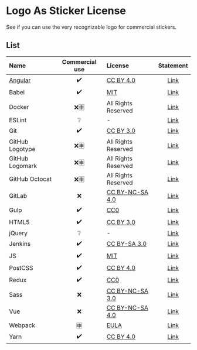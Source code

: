 # Logo As Sticker License
See if you can use the very recognizable logo for commercial stickers.

## List

| Name | Commercial use | License | Statement |
|:-----|:--------------:|:--------|:---------:|
| [Angular](https://angular.io/assets/images/logos/angular/angular.svg) | ✔️ | [CC BY 4.0](https://creativecommons.org/licenses/by/4.0/) | [Link](https://angular.io/presskit) |
| Babel | ✔️ | [MIT](https://github.com/babel/logo/blob/master/LICENSE) | [Link](https://github.com/babel/logo) |
| Docker |❌🈸 | All Rights Reserved | [Link](https://www.docker.com/legal/trademark-guidelines) |
| ESLint | ❔ | - | [Link](https://js.foundation/about/governance/trademark-policy) |
| Git | ✔️ | [CC BY 3.0](https://creativecommons.org/licenses/by/3.0/) | [Link](https://git-scm.com/downloads/logos) |
| GitHub Logotype | ❌🈸 | All Rights Reserved | [Link](https://github.com/logos) |
| GitHub Logomark | ❌🈸 | All Rights Reserved | [Link](https://github.com/logos) |
| GitHub Octocat | ❌🈸 | All Rights Reserved | [Link](https://github.com/logos) |
| GitLab | ❌ | [CC BY-NC-SA 4.0](https://creativecommons.org/licenses/by-nc-sa/4.0/) | [Link](https://gitlab.com/gitlab-com/gitlab-artwork) |
| Gulp | ✔️ | [CC0](https://creativecommons.org/publicdomain/zero/1.0/) | [Link](https://github.com/gulpjs/artwork) |
| HTML5 | ✔️ | [CC BY 3.0](https://creativecommons.org/licenses/by/3.0/) | [Link](https://www.w3.org/html/logo/)  |
| jQuery | ❔ | - | [Link](https://js.foundation/about/governance/trademark-policy) |
| Jenkins | ✔️ | [CC BY-SA 3.0](https://creativecommons.org/licenses/by-sa/3.0/) | [Link](https://wiki.jenkins.io/display/JENKINS/Logo) |
| JS | ✔️ | [MIT](https://github.com/voodootikigod/logo.js/blob/master/LICENSE) | [Link](https://github.com/voodootikigod/logo.js) |
| PostCSS | ✔️ | [CC BY 4.0](https://creativecommons.org/licenses/by/4.0/) | [Link](https://github.com/postcss/brand) |
| Redux | ✔️ | [CC0](https://creativecommons.org/publicdomain/zero/1.0/) | [Link](https://github.com/reduxjs/redux/tree/master/logo) |
| Sass | ❌ | [CC BY-NC-SA 3.0](https://creativecommons.org/licenses/by-nc-sa/3.0/) | [Link](http://sass-lang.com/styleguide/brand) |
| Vue | ❌ | [CC BY-NC-SA 4.0](https://creativecommons.org/licenses/by-nc-sa/4.0/) | [Link](https://github.com/vuejs/art) |
| Webpack | 🈸 | [EULA](https://github.com/webpack/media/blob/master/LICENSE) | [Link](https://github.com/webpack/media) |
| Yarn | ✔️ | [CC BY 4.0](https://creativecommons.org/licenses/by/4.0/) | [Link](https://github.com/yarnpkg/assets) |
